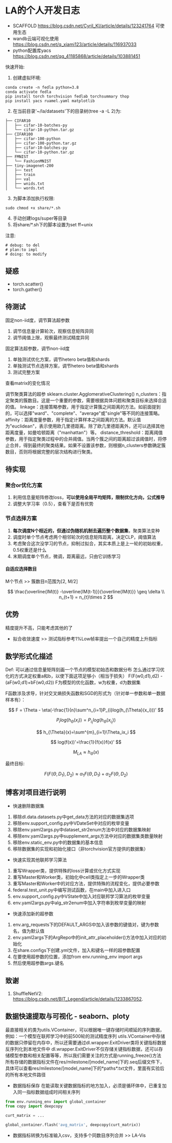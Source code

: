 # LA的个人开发日志

+ SCAFFOLD https://blog.csdn.net/Cyril_KI/article/details/123241764
  可使用生态
+ wandb云端可视化使用 https://blog.csdn.net/q_xiami123/article/details/116937033
+ python配置库yacs https://blog.csdn.net/qq_41185868/article/details/103881451

快速开始:

1. 创建虚拟环境:

```shell
conda create -n fedla python=3.8
conda activate fedla
pip install torch torchvision fedlab torchsummary thop
pip install yacs ruamel.yaml matplotlib
```

2. 在当前目录'~/la/datasets'下的目录树(tree -a -L 2)为:

```text
├── CIFAR10
│   ├── cifar-10-batches-py
│   └── cifar-10-python.tar.gz
├── CIFAR100
│   ├── cifar-100-python
│   ├── cifar-100-python.tar.gz
│   ├── cifar-10-batches-py
│   └── cifar-10-python.tar.gz
├── FMNIST
│   └── FashionMNIST
├── tiny-imagenet-200
│   ├── test
│   ├── train
│   ├── val
│   ├── wnids.txt
│   └── words.txt
```

3. 为脚本添加执行权限:

```shell
sudo chmod +x share/*.sh
```

4. 手动创建logs/super等目录
5. 将share/*.sh下的脚本设置为set ff=unix

注意:

```
# debug: to del
# plan:to impl
# doing: to modify
```

## 疑惑

+ torch.scatter()
+ torch.gather()

## 待测试

固定non-iid度，调节算法超参数

1. 调节信息量计算轮次，观察信息矩阵异同
2. 调节阈值上限，观察最终测试精度异同

固定算法超参数，调节non-iid度

1. 单独测试优化方案，调节hetero beta值和shards
2. 单独测试节点选择方案，调节hetero beta值和shards
3. 测试完整方案

查看matrix的变化情况

调节聚类算法的超参
sklearn.cluster.AgglomerativeClustering()
n_clusters：指定聚类的簇数目。这是一个重要的参数，需要根据具体问题和聚类目标来选择合适的值。
linkage：连接策略参数，用于指定计算簇之间距离的方法。如前面提到的，可以选择"ward"、"complete"、"average"或"single"等不同的连接策略。
affinity：距离度量参数，用于指定计算样本之间距离的方法。默认值为"euclidean"，表示使用欧几里德距离。除了欧几里德距离外，还可以选择其他距离度量，如曼哈顿距离（"manhattan"）等。
distance_threshold：距离阈值参数，用于指定聚类过程中的合并阈值。当两个簇之间的距离超过该阈值时，将停止合并，得到最终的聚类结果。如果不设置该参数，则根据n_clusters参数确定簇数目，否则将根据完整的层次结构进行聚类。

## 待实现

### 聚合or优化方案

1. 利用信息量矩阵修改loss，**可以使用全局平均矩阵，限制优化方向，公式推导**
2. 调整大学习率（0.5），查看下是否有优势

### 节点选择方案

1. **每次调度N个相近的，但通过伪随机机制去遍历整个数据集**，聚类算法变种
2. 调度时单个节点考虑两个相邻轮次的信息矩阵距离，决定CLP，阈值算法
3. 考虑聚合这次没学习的节点，抑制过拟合，其实本质上是上一轮的初始权重，0.5权重还是什么
4. 末期调度单个节点，微调，距离最远，只由它训练学习

#### 自适应选择数目

M个节点 >> 簇数目n范围为[2, M/2]

$$
\frac{\overline{IM(t)} -\overline{IM(t-1)}}{\overline{IM(t)}} \geq \delta \\
n_{t+1} = n_{t}\times 2
$$

## 优势

精度提升不高，只能考虑其他的了

+ 拟合收敛速度 >> 测试指标参考1%Low帧率提出一个自己的精度上升指标

## 数学形式化描述

Def: 可以通过信息量矩阵刻画一个节点的模型初始态和数据分布
怎么通过学习优化的方式决定权重a和b，以使下面这项足够小（相当于损失）
F(F(w0,d1),d2) - (aF(w0,d1)+bF(w0,d2))
F为模型的优化函数，w为权重，d为数据集

F函数涉及求导，针对交叉熵损失函数和SGD的形式为（针对单一参数和单一数据样本有）：

$$
F = \Theta - \eta(-\frac{1}{n}\sum^n_{i=1}P_{i}log(h_{\Theta}(x_i)))'
$$

$$
P_ilog(h_{\Theta}(x_i)) = P_{i_{t}}log(h_{\Theta}(x_{i_t}))
$$

$$
h_{\Theta}(x)=\sum^{m}_{i=1}\Theta_ix_i
$$

$$
log(f(x))'=\frac{1}{f(x)}f(x)'
$$

$$
M_{LA}\approx h_{\Theta}(x)
$$

最终目标:

$$
F(F(\Theta, D_1),D_2) \approx \alpha_1F(\Theta, D_1) + \alpha_2 F(\Theta, D_2)
$$

## 博客对项目进行说明

+ 快速删除数据集

1. 移除dl.data.datasets.py中get_data方法的对应的数据集选项
2. 移除env.support_config.py中VDateSet中对应的枚举变量
3. 移除env.yaml2args.py中dataset_str2enum方法中对应的数据集映射
4. 移除env.yaml2args.py中supplement_args方法中对应的数据集类数量映射
5. 移除env.static_env.py中的数据集的基本信息
6. 移除数据集的实现和初始化接口（非torchvision官方提供的数据集）

+ 快速实现其他联邦学习算法

1. 重写Wrapper类，提供特殊的loss计算或优化方式实现
2. 重写Master和Worker类，初始化中cell类指定上一步的Wrapper类
3. 重写Master和Worker中的对应方法，提供特殊的流程变化，提供必要参数
4. federal.test_unit.py中编写测试函数，在main中加入进入口
5. env.support_config.py中VState中加入对应联邦学习算法的枚举变量
6. env.yaml2args.py中alg_str2enum中加入字符串到枚举变量的映射

+ 快速添加新的超参数

1. env.arg_requests下的DEFAULT_ARGS中加入该参数的键值对，键为参数名，值为默认值
2. env.yaml2args下的ArgRepo中的init_attr_placeholder()方法中加入对应的初始化
3. 在share.configs下创建.yml文件，加入和键名一样的超参数配置
4. 在要使用超参数的位置，添加from env.running_env import args
5. 然后使用超参数args.键名

## 致谢

1. ShuffleNetV2: https://blog.csdn.net/BIT_Legend/article/details/1233867052.

## 数据快速提取与可视化 - seaborn、ploty

最直接相关的类为utils.VContainer，可以根据唯一键存储时间顺延的序列数据，例如：一个模型在联邦学习中的前500轮的测试精度序列
utils.VContainer中存储的数据只停留在内存中，所以还需要通过dl.wrapper.ExitDriver类将关键指标数据反序列化到本地文件中
dl.wrapper.ExitDriver不仅存储关键指标数据，还可以存储模型参数和相关配置等等，所以我们需要关注的方式是running_freeze()方法
所有存储的数据指标文件在res/milestone/[model_name]下的.seq后缀文件下，具体可以查看res/milestone/[model_name]下的\*paths\*.txt文件，里面有实验后的所有本地文件路径

+ 数据指标保存
  在能读取关键数据指标的地方加入，必须是循环体中，已重复加入同一指标数据组成时间相关序列

```python
from env.running_env import global_container
from copy import deepcopy

curt_matrix = ...

global_container.flash('avg_matrix', deepcopy(curt_matrix))
```

+ 数据指标转换为标准输入csv，支持多个同数目序列合并 >> LA-Vis

